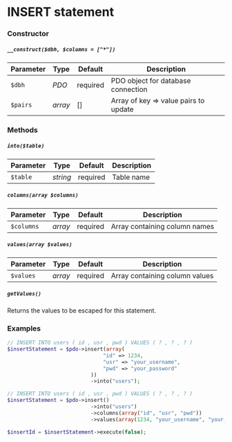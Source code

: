 # INSERT statement

### Constructor

##### `__construct($dbh, $columns = ["*"])`

Parameter  | Type     | Default  | Description
---------- | -------- | -------- | -----------
`$dbh`     | *PDO*    | required | PDO object for database connection
`$pairs`   | *array*  | []       | Array of key => value pairs to update

### Methods

##### `into($table)`

Parameter | Type     | Default  | Description
--------- | -------- | -------- | -----------
`$table`  | *string* | required | Table name

##### `columns(array $columns)`

Parameter  | Type    | Default  | Description
---------- | ------- | -------- | -----------
`$columns` | *array* | required | Array containing column names

##### `values(array $values)`

Parameter | Type    | Default  | Description
--------- | ------- | -------- | -----------
`$values` | *array* | required | Array containing column values

##### `getValues()`
Returns the values to be escaped for this statement.


### Examples

```php
// INSERT INTO users ( id , usr , pwd ) VALUES ( ? , ? , ? )
$insertStatement = $pdo->insert(array(
                               "id" => 1234,
                               "usr" => "your_username",
                               "pwd" => "your_password"
                           ))
                           ->into("users");

// INSERT INTO users ( id , usr , pwd ) VALUES ( ? , ? , ? )
$insertStatement = $pdo->insert()
                           ->into("users")
                           ->columns(array("id", "usr", "pwd"))
                           ->values(array(1234, "your_username", "your_password"));

$insertId = $insertStatement->execute(false);
```
